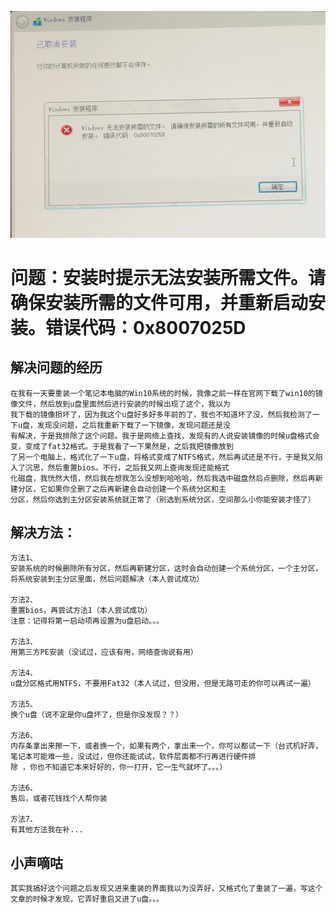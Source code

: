 ![Error:0x8007025D](./images/0x8007025D.png)

# 问题：安装时提示无法安装所需文件。请确保安装所需的文件可用，并重新启动安装。错误代码：0x8007025D

## 解决问题的经历

    在我有一天要重装一个笔记本电脑的Win10系统的时候，我像之前一样在官网下载了win10的镜像文件，然后放到u盘里面然后进行安装的时候出现了这个，我以为
    我下载的镜像损坏了，因为我这个u盘好多好多年前的了，我也不知道坏了没，然后我检测了一下u盘，发现没问题，之后我重新下载了一下镜像，发现问题还是没
    有解决，于是我排除了这个问题。我于是网络上查找，发现有的人说安装镜像的时候u盘格式会变，变成了fat32格式。于是我看了一下果然是，之后我把镜像放到
    了另一个电脑上，格式化了一下u盘，将格式变成了NTFS格式，然后再试还是不行，于是我又陷入了沉思，然后重置bios。不行，之后我又网上查询发现还能格式
    化磁盘，我恍然大悟，然后我在想我怎么没想到哈哈哈，然后我选中磁盘然后点删除，然后再新建分区，它如果你全删了之后再新建会自动创建一个系统分区和主
    分区，然后你选到主分区安装系统就正常了（别选到系统分区，空间那么小你能安装才怪了）

 ## 解决方法：
    方法1、
    安装系统的时候删除所有分区，然后再新建分区，这时会自动创建一个系统分区，一个主分区，将系统安装到主分区里面，然后问题解决（本人尝试成功）

    方法2、
    重置bios，再尝试方法1（本人尝试成功）
    注意：记得将第一启动项再设置为u盘启动。。。

    方法3、
    用第三方PE安装（没试过，应该有用，网络查询说有用）

    方法4、
    u盘分区格式用NTFS，不要用Fat32（本人试过，但没用，但是无路可走的你可以再试一遍）

    方法5、
    换个u盘（说不定是你u盘坏了，但是你没发现？？）

    方法6、
    内存条拿出来擦一下，或者换一个，如果有两个，拿出来一个，你可以都试一下（台式机好弄，笔记本可能难一些，没试过，但你还能试试，软件层面都不行再进行硬件排
    除 ，你也不知道它本来好好的，你一打开，它一生气就坏了。。。）

    方法6、
    售后，或者花钱找个人帮你装

    方法7、
    有其他方法我在补...

 ## 小声嘀咕
    其实我搞好这个问题之后发现又进来重装的界面我以为没弄好，又格式化了重装了一遍，写这个文章的时候才发现，它弄好重启又进了u盘。。。

